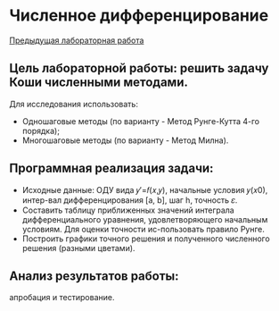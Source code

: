 # Численное дифференцирование
[Предыдущая лабораторная работа](https://github.com/Vsev0l0d/se4-compMath-lab5)

## Цель лабораторной работы: решить задачу Коши численными методами.
Для исследования использовать:
- Одношаговые методы (по варианту - Метод Рунге-Кутта 4-го порядка);
- Многошаговые методы (по варианту - Метод Милна).
## Программная реализация задачи:
- Исходные данные: ОДУ вида 𝑦′=𝑓(𝑥,𝑦), начальные условия 𝑦(𝑥0), интер-вал дифференцирования [a, b], шаг h, точность 𝜀.
- Составить таблицу приближенных значений интеграла дифференциального уравнения, удовлетворяющего начальным условиям. Для оценки точности ис-пользовать правило Рунге.
- Построить графики точного решения и полученного численного решения (разными цветами).
## Анализ результатов работы: 
апробация и тестирование.
